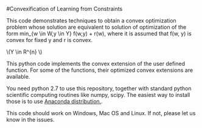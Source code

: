 #Convexification of Learning from Constraints

This code demonstrates techniques to obtain a convex optimization problem whose solution are equivalent to solution of optimization of the form min_{w \in W,y \in Y} f(w,y) + r(w), where it is assumed that f(w, y) is convex for fixed y and r is convex.

\\(Y \in R^{n} \\)

This python code implements the convex extension of the user defined function. For some of the functions, their optimized convex extensions are available. 

You need python 2.7 to use this repository, together with standard python scientific computing routines like numpy, scipy. The easiest way to install those is to use [Anaconda distribution.](https://www.continuum.io/downloads).

This code should work on Windows, Mac OS and Linux. If not, please let us know in the issues.
